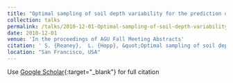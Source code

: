 ```yaml
---
title: "Optimal sampling of soil depth variability for the prediction of hydrological response"
collection: talks
permalink: /talks/2010-12-01-Optimal-sampling-of-soil-depth-variability-for-the-prediction-of-hydrological-response
date: 2010-12-01
venue: 'In the proceedings of AGU Fall Meeting Abstracts'
citation: ' S. {Reaney},  L. {Hopp}, &quot;Optimal sampling of soil depth variability for the prediction of hydrological response.&quot; In the proceedings of AGU Fall Meeting Abstracts, 2010.'
location: "San Francisco, USA"
---
```

Use [Google Scholar](https://scholar.google.com/scholar?q=Optimal+sampling+of+soil+depth+variability+for+the+prediction+of+hydrological+response){:target="_blank"} for full citation
